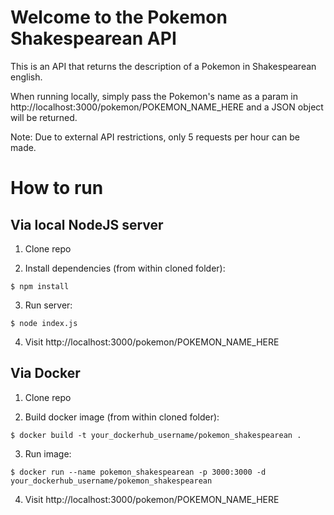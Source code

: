# Welcome to the Pokemon Shakespearean API

This is an API that returns the description of a Pokemon in Shakespearean english. 

When running locally, simply pass the Pokemon's name as a param in http://localhost:3000/pokemon/POKEMON_NAME_HERE and a JSON object will be returned.

Note: Due to external API restrictions, only 5 requests per hour can be made.

# How to run 

## Via local NodeJS server

1. Clone repo

2. Install dependencies (from within cloned folder):

```console
$ npm install
```

3. Run server:

```console
$ node index.js
```

4. Visit http://localhost:3000/pokemon/POKEMON_NAME_HERE

## Via Docker

1. Clone repo

2. Build docker image (from within cloned folder):

```console
$ docker build -t your_dockerhub_username/pokemon_shakespearean .
```

3. Run image:

```console
$ docker run --name pokemon_shakespearean -p 3000:3000 -d your_dockerhub_username/pokemon_shakespearean
```

4. Visit http://localhost:3000/pokemon/POKEMON_NAME_HERE
